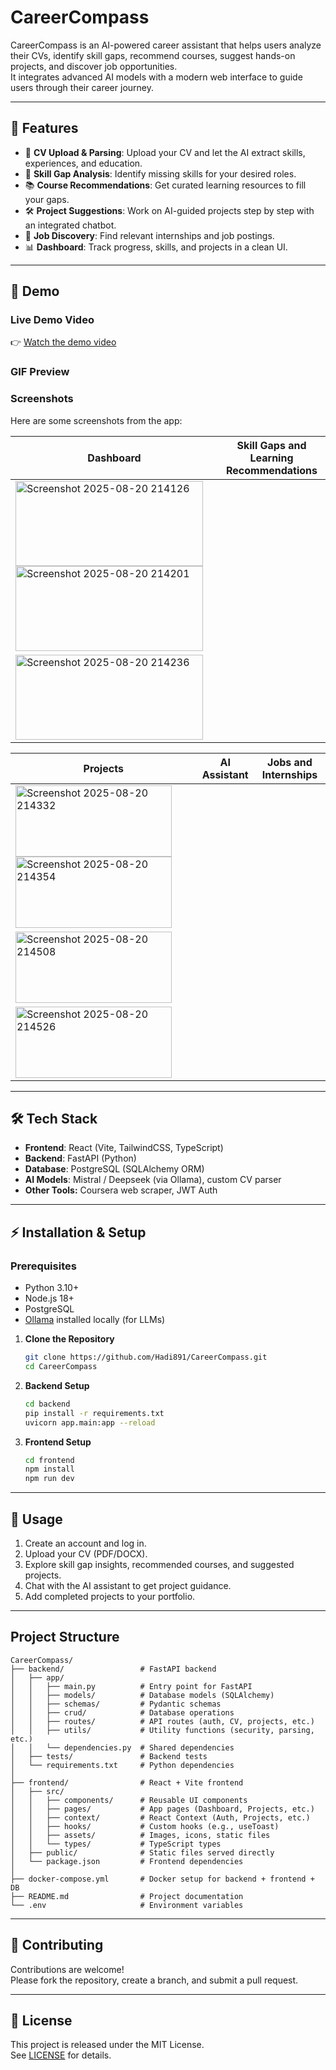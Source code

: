 # CareerCompass

CareerCompass is an AI-powered career assistant that helps users analyze their CVs, identify skill gaps, recommend courses, suggest hands-on projects, and discover job opportunities.  
It integrates advanced AI models with a modern web interface to guide users through their career journey.

---

## 🚀 Features
- 📄 **CV Upload & Parsing**: Upload your CV and let the AI extract skills, experiences, and education.  
- 🧩 **Skill Gap Analysis**: Identify missing skills for your desired roles.  
- 📚 **Course Recommendations**: Get curated learning resources to fill your gaps.  
- 🛠 **Project Suggestions**: Work on AI-guided projects step by step with an integrated chatbot.  
- 💼 **Job Discovery**: Find relevant internships and job postings.  
- 📊 **Dashboard**: Track progress, skills, and projects in a clean UI.  

---

## 🎥 Demo

### Live Demo Video
👉 [Watch the demo video](https://drive.google.com/file/d/1KbQt7EXr9u0iPJpQW0AuLpl5lquWPGUs/view?usp=sharing)

### GIF Preview


### Screenshots
Here are some screenshots from the app:

| Dashboard | Skill Gaps and Learning Recommendations |
|-----------|-----------------------------------------|
| <img width="300" height="136" alt="Screenshot 2025-08-20 214126" src="https://github.com/user-attachments/assets/ab4406ce-789d-4a74-81bb-7c110a9e4a44" /> <img width="300" height="136" alt="Screenshot 2025-08-20 214201" src="https://github.com/user-attachments/assets/d1502df0-dd37-4cf0-b5f7-c471fbb9a46e" />
 | <img width="300" height="136" alt="Screenshot 2025-08-20 214236" src="https://github.com/user-attachments/assets/2549e0d3-c19c-455f-aa56-cf84e02837ec" /> |

| Projects | AI Assistant | Jobs and Internships |
|----------|--------------|----------------------|
| <img width="250" height="114" alt="Screenshot 2025-08-20 214332" src="https://github.com/user-attachments/assets/53fdc01d-508a-4e1b-85da-2f69c9f26177" /> <img width="250" height="114" alt="Screenshot 2025-08-20 214354" src="https://github.com/user-attachments/assets/552a9aa3-ac96-4d6f-92d2-0af1c002bfb8" />
 | <img width="250" height="114" alt="Screenshot 2025-08-20 214508" src="https://github.com/user-attachments/assets/925771a1-1ae8-4b9e-8c72-5ff773bd4f3e" />
 | <img width="250" height="114" alt="Screenshot 2025-08-20 214526" src="https://github.com/user-attachments/assets/e029b895-975f-41ab-af09-e885bf481a57" /> |


---

## 🛠️ Tech Stack
- **Frontend**: React (Vite, TailwindCSS, TypeScript)  
- **Backend**: FastAPI (Python)  
- **Database**: PostgreSQL (SQLAlchemy ORM)  
- **AI Models**: Mistral / Deepseek (via Ollama), custom CV parser
- **Other Tools:** Coursera web scraper, JWT Auth
---

## ⚡ Installation & Setup

### Prerequisites
- Python 3.10+
- Node.js 18+
- PostgreSQL
- [Ollama](https://ollama.ai/) installed locally (for LLMs)

1. **Clone the Repository**
   ```bash
   git clone https://github.com/Hadi891/CareerCompass.git
   cd CareerCompass
   ```

2. **Backend Setup**
   ```bash
   cd backend
   pip install -r requirements.txt
   uvicorn app.main:app --reload
   ```

3. **Frontend Setup**
   ```bash
   cd frontend
   npm install
   npm run dev
   ```

---

## 📌 Usage
1. Create an account and log in.  
2. Upload your CV (PDF/DOCX).  
3. Explore skill gap insights, recommended courses, and suggested projects.  
4. Chat with the AI assistant to get project guidance.  
5. Add completed projects to your portfolio.  

---

## Project Structure

```
CareerCompass/
├── backend/                 # FastAPI backend
│   ├── app/
│   │   ├── main.py          # Entry point for FastAPI
│   │   ├── models/          # Database models (SQLAlchemy)
│   │   ├── schemas/         # Pydantic schemas
│   │   ├── crud/            # Database operations
│   │   ├── routes/          # API routes (auth, CV, projects, etc.)
│   │   ├── utils/           # Utility functions (security, parsing, etc.)
│   │   └── dependencies.py  # Shared dependencies
│   ├── tests/               # Backend tests
│   └── requirements.txt     # Python dependencies
│
├── frontend/                # React + Vite frontend
│   ├── src/
│   │   ├── components/      # Reusable UI components
│   │   ├── pages/           # App pages (Dashboard, Projects, etc.)
│   │   ├── context/         # React Context (Auth, Projects, etc.)
│   │   ├── hooks/           # Custom hooks (e.g., useToast)
│   │   ├── assets/          # Images, icons, static files
│   │   └── types/           # TypeScript types
│   ├── public/              # Static files served directly
│   └── package.json         # Frontend dependencies
│
├── docker-compose.yml       # Docker setup for backend + frontend + DB
├── README.md                # Project documentation
└── .env                     # Environment variables
```

---

## 🤝 Contributing
Contributions are welcome!  
Please fork the repository, create a branch, and submit a pull request.

---

## 📜 License
This project is released under the MIT License.  
See [LICENSE](LICENSE) for details.

